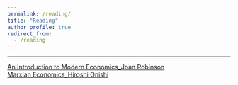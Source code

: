 ```yaml
---
permalink: /reading/
title: "Reading"
author_profile: true
redirect_from: 
  - /reading
---
```


---

[An Introduction to Modern Economics_Joan Robinson]()  
[Marxian Economics_Hiroshi Onishi]()
